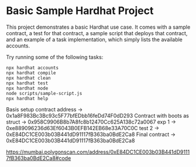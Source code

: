 # Basic Sample Hardhat Project

This project demonstrates a basic Hardhat use case. It comes with a sample contract, a test for that contract, a sample script that deploys that contract, and an example of a task implementation, which simply lists the available accounts.

Try running some of the following tasks:

```shell
npx hardhat accounts
npx hardhat compile
npx hardhat clean
npx hardhat test
npx hardhat node
node scripts/sample-script.js
npx hardhat help
```

Basis setup contract address -> 0x1a8F983Bc3Bc93c5F77bfEDbb16feDd74F0dD293
Contract with boots as struct -> 0x958C9906B8b7A8fc8b12470Cc625A138c72a0067
exp 1 -> 0xe889096236d63Ef6043B0EFB142EB68e33A70C0C
test 2 -> 0xE84DC1CE003b03B441dD91117fB363ba0BdE2Ca8
Final contract -> 0xE84DC1CE003b03B441dD91117fB363ba0BdE2Ca8

https://mumbai.polygonscan.com/address/0xE84DC1CE003b03B441dD91117fB363ba0BdE2Ca8#code